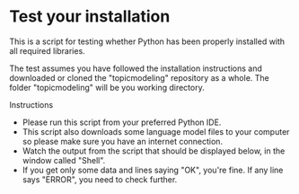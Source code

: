 # Test your installation

This is a script for testing whether Python has been properly installed with all required libraries.

The test assumes you have followed the installation instructions and downloaded or cloned the "topicmodeling" repository as a whole. The folder "topicmodeling" will be you working directory. 

Instructions

* Please run this script from your preferred Python IDE. 
* This script also downloads some language model files to your computer so please make sure you have an internet connection.
* Watch the output from the script that should be displayed below, in the window called "Shell".
* If you get only some data and lines saying "OK", you're fine. If any line says "ERROR", you need to check further.

